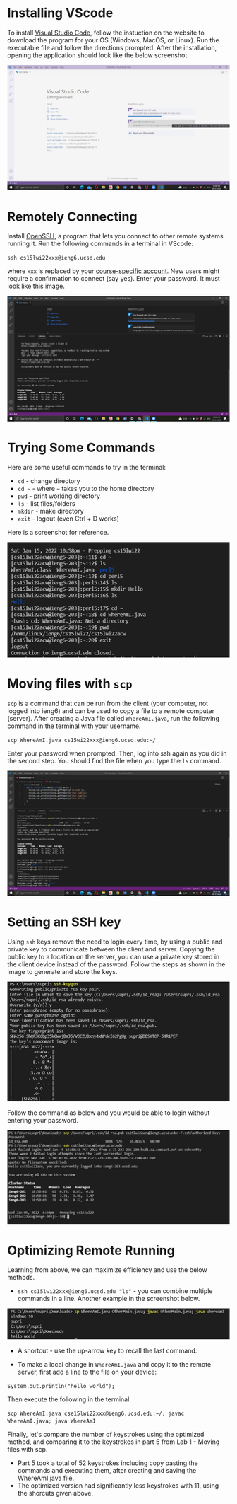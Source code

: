 # Installing VScode

To install [Visual Studio Code](https://code.visualstudio.com/), follow the instuction on the website to download the program for your OS (Windows, MacOS, or Linux). Run the executable file and follow the directions prompted. After the installation, opening the application should look like the below screenshot.

![Image](VSC_setup.png)

# Remotely Connecting

Install [OpenSSH](https://docs.microsoft.com/en-us/windows-server/administration/openssh/openssh_install_firstuse), a program that lets you connect to other remote systems running it. Run the following commands in a terminal in VScode:

 `ssh cs15lwi22xxx@ieng6.ucsd.edu` 
 
 where `xxx` is replaced by your [course-specific account](https://sdacs.ucsd.edu/~icc/index.php). New users might require a confirmation to connect (say yes). Enter your password. It must look like this image.

 ![Image](SSH_connect.png)

# Trying Some Commands

Here are some useful commands to try in the terminal:

* `cd` - change directory
* `cd ~` - where `~` takes you to the home directory
* `pwd` - print working directory
* `ls` - list files/folders
* `mkdir` - make directory
* `exit` - logout (even Ctrl + D works)

Here is a screenshot for reference. 

![Image](Commands.png)

# Moving files with `scp`

`scp` is a command that can be run from the client (your computer, not logged into ieng6) and can be used to copy a file to a remote computer (server). After creating a Java file called `WhereAmI.java`, run the following command in the terminal with your username.

`scp WhereAmI.java cs15wi22xxx@ieng6.ucsd.edu:~/`

Enter your password when prompted. Then, log into ssh again as you did in the second step. You should find the file when you type the `ls` command.

![Image](SCP_copy.png)

# Setting an SSH key

Using `ssh` keys remove the need to login every time, by using a public and private key to communicate between the client and server. Copying the public key to a location on the server, you can use a private key stored in the client device instead of the password. Follow the steps as shown in the image to generate and store the keys.

![Image](Pvt_key.png)

Follow the command as below and you would be able to login without entering your password.

![Image](Login.png)

# Optimizing Remote Running

Learning from above, we can maximize efficiency and use the below methods. 

* `ssh cs15lwi22xxx@ieng6.ucsd.edu "ls"` - you can combine multiple commands in a line. Another example in the screenshot below. 

![Image](Shortcut.png)

* A shortcut - use the up-arrow key to recall the last command. 

* To make a local change in `WhereAmI.java` and copy it to the remote server, first add a line to the file on your device:

`System.out.println("hello world");`

Then execute the following in the terminal:

`scp WhereAmI.java cse15lwi22xxx@ieng6.ucsd.edu:~/; javac WhereAmI.java; java WhereAmI`

Finally, let's compare the number of keystrokes using the optimized method, and comparing it to the keystrokes in part 5 from Lab 1 - Moving files with scp.

* Part 5 took a total of 52 keystrokes including copy pasting the commands and executing them, after creating and saving the WhereAmI.java file.
* The optimized version had significantly less keystrokes with 11, using the shorcuts given above.





